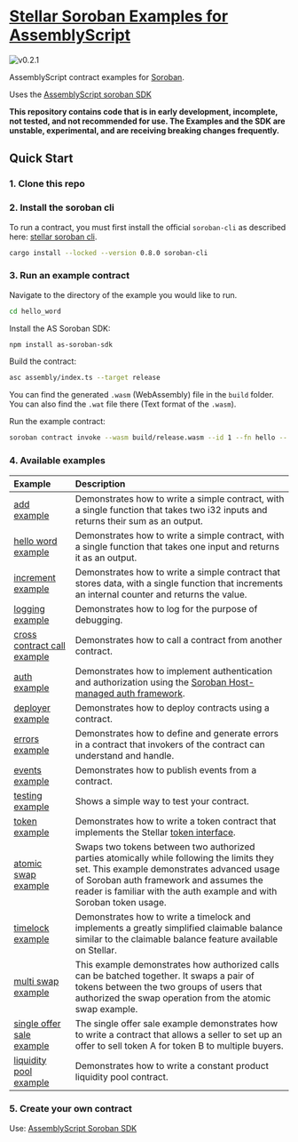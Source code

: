# [Stellar Soroban Examples for AssemblyScript](https://github.com/Soneso/as-soroban-examples)

![v0.2.1](https://img.shields.io/badge/v0.2.1-yellow.svg)

AssemblyScript contract examples for [Soroban](https://soroban.stellar.org).

Uses the [AssemblyScript soroban SDK](https://github.com/Soneso/as-soroban-sdk)

**This repository contains code that is in early development, incomplete, not tested, and not recommended for use. The Examples and the SDK are unstable, experimental, and are receiving breaking changes frequently.**

## Quick Start

### 1. Clone this repo
### 2. Install the soroban cli

To run a contract, you must first install the official `soroban-cli` as described here: [stellar soroban cli](https://github.com/stellar/soroban-cli).

```sh
cargo install --locked --version 0.8.0 soroban-cli
```

### 3. Run an example contract

Navigate to the directory of the example you would like to run.

```sh
cd hello_word
```

Install the AS Soroban SDK:

```sh
npm install as-soroban-sdk

```

Build the contract:
```sh
asc assembly/index.ts --target release
```

You can find the generated ```.wasm``` (WebAssembly) file in the ```build``` folder. You can also find the ```.wat``` file there (Text format of the ```.wasm```).

Run the example contract:

```sh
soroban contract invoke --wasm build/release.wasm --id 1 --fn hello -- --to friend
```

### 4. Available examples

| Example | Description |
| :--- | :--- |
| [add example](https://github.com/Soneso/as-soroban-examples/tree/main/add)| Demonstrates how to write a simple contract, with a single function that takes two i32 inputs and returns their sum as an output. |
| [hello word example](https://github.com/Soneso/as-soroban-examples/tree/main/hello_word)| Demonstrates how to write a simple contract, with a single function that takes one input and returns it as an output. |
| [increment example](https://github.com/Soneso/as-soroban-examples/tree/main/increment)| Demonstrates how to write a simple contract that stores data, with a single function that increments an internal counter and returns the value.| 
| [logging example](https://github.com/Soneso/as-soroban-examples/tree/main/logging)| Demonstrates how to log for the purpose of debugging.|
| [cross contract call example](https://github.com/Soneso/as-soroban-examples/tree/main/cross_contract)| Demonstrates how to call a contract from another contract.|
| [auth example](https://github.com/Soneso/as-soroban-examples/tree/main/auth)| Demonstrates how to implement authentication and authorization using the [Soroban Host-managed auth framework](https://soroban.stellar.org/docs/learn/authorization).|
| [deployer example](https://github.com/Soneso/as-soroban-examples/tree/main/deployer)| Demonstrates how to deploy contracts using a contract.|
| [errors example](https://github.com/Soneso/as-soroban-examples/tree/main/errors)| Demonstrates how to define and generate errors in a contract that invokers of the contract can understand and handle.|
| [events example](https://github.com/Soneso/as-soroban-examples/tree/main/contract_events)| Demonstrates how to publish events from a contract.|
| [testing example](https://github.com/Soneso/as-soroban-examples/tree/main/testing)| Shows a simple way to test your contract.|
| [token example](https://github.com/Soneso/as-soroban-examples/tree/main/token)| Demonstrates how to write a token contract that implements the Stellar [token interface](https://soroban.stellar.org/docs/reference/interfaces/token-interface).|
| [atomic swap example](https://github.com/Soneso/as-soroban-examples/tree/main/atomic-swap)| Swaps two tokens between two authorized parties atomically while following the limits they set. This example demonstrates advanced usage of Soroban auth framework and assumes the reader is familiar with the auth example and with Soroban token usage.|
| [timelock example](https://github.com/Soneso/as-soroban-examples/tree/main/timelock)| Demonstrates how to write a timelock and implements a greatly simplified claimable balance similar to the claimable balance feature available on Stellar.|
| [multi swap example](https://github.com/Soneso/as-soroban-examples/tree/main/multi_swap)| This example demonstrates how authorized calls can be batched together. It swaps a pair of tokens between the two groups of users that authorized the swap operation from the atomic swap example.|
| [single offer sale example](https://github.com/Soneso/as-soroban-examples/tree/main/single_offer)| The single offer sale example demonstrates how to write a contract that allows a seller to set up an offer to sell token A for token B to multiple buyers.|
| [liquidity pool example](https://github.com/Soneso/as-soroban-examples/tree/main/liquidity_pool)| Demonstrates how to write a constant product liquidity pool contract.|

### 5. Create your own contract

Use: [AssemblyScript Soroban SDK](https://github.com/Soneso/as-soroban-sdk)

